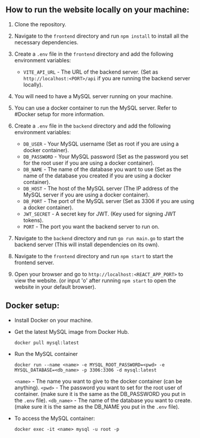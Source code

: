 ## How to run the website locally on your machine:

1. Clone the repository.

2. Navigate to the `frontend` directory and run `npm install` to install all the necessary dependencies.

3. Create a `.env` file in the `frontend` directory and add the following environment variables:
    - `VITE_API_URL` - The URL of the backend server. (Set as `http://localhost:<PORT>/api` if you are running the backend server locally).

4. You will need to have a MySQL server running on your machine.

5. You can use a docker container to run the MySQL server. Refer to #Docker setup for more information.

6. Create a `.env` file in the `backend` directory and add the following environment variables:
    - `DB_USER` - Your MySQL username (Set as root if you are using a docker container).
    - `DB_PASSWORD` - Your MySQL password (Set as the password you set for the root user if you are using a docker container).
    - `DB_NAME` - The name of the database you want to use (Set as the name of the database you created if you are using a docker container).
    - `DB_HOST` - The host of the MySQL server (The IP address of the MySQL server if you are using a docker container).
    - `DB_PORT` - The port of the MySQL server (Set as 3306 if you are using a docker container).
    - `JWT_SECRET` - A secret key for JWT. (Key used for signing JWT tokens).
    - `PORT` - The port you want the backend server to run on.

7. Navigate to the `backend` directory and run `go run main.go` to start the backend server (This will install dependencies on its own).

8. Navigate to the `frontend` directory and run `npm start` to start the frontend server.

9. Open your browser and go to `http://localhost:<REACT_APP_PORT>` to view the website. (or input 'o' after running `npm start` to open the website in your default browser).

## Docker setup:
- Install Docker on your machine.

- Get the latest MySQL image from Docker Hub.
    ```
    docker pull mysql:latest
    ```

- Run the MySQL container
    ```
    docker run --name <name> -e MYSQL_ROOT_PASSWORD=<pwd> -e MYSQL_DATABASE=<db_name> -p 3306:3306 -d mysql:latest
    ```
    `<name>` - The name you want to give to the docker container (can be anything).
    `<pwd>` - The password you want to set for the root user of container. (make sure it is the same as the DB_PASSWORD you put in the `.env` file).
    `<db_name>` - The name of the database you want to create. (make sure it is the same as the DB_NAME you put in the `.env` file).

- To access the MySQL container:
    ```
    docker exec -it <name> mysql -u root -p
    ```


